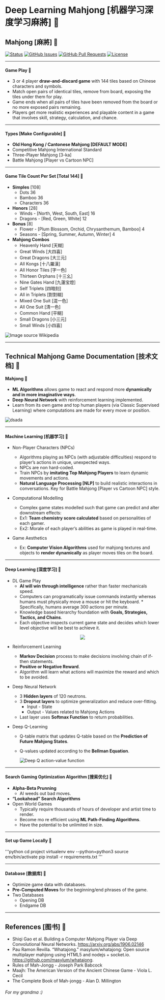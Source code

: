 # Deep Learning Mahjong [机器学习深度学习麻將] &#x1F534;

## Mahjong [麻將] &#x1F534;

<div>
  
  [![Status](https://img.shields.io/badge/status-work--in--progress-success.svg)]()
  [![GitHub Issues](https://img.shields.io/github/issues/lucylow/Deep-Learning-Mahjong---.svg)](https://github.com/lucylow/Deep-Learning-Mahjong---/issues)
  [![GitHub Pull Requests](https://img.shields.io/github/issues-pr/lucylow/Deep-Learning-Mahjong---.svg)](https://github.com/lucylow/Deep-Learning-Mahjong---/pulls)
  [![License](https://img.shields.io/bower/l/bootstrap)]()

</div>

---

#### Game Play &#x1F53B;
* 3 or 4 player **draw-and-discard game** with 144 tiles based on Chinese characters and symbols.
* Match open pairs of identical tiles, remove from board, exposing the tiles under them for play. 
* Game ends when all pairs of tiles have been removed from the board or no more exposed pairs remaining.
* Players get more realistic experiences and playable content in a game that involves skill, strategy, calculation, and chance.

---

#### Types [Make Configurable] &#x1F534;
* **Old Hong Kong / Cantonese Mahjong [DEFAULT MODE]**
* Competitive Mahjong International Standard
* Three-Player Mahjong [3-ka]
* Battle Mahjong [Player vs Cartoon NPC]

---


#### Game Tile Count Per Set [Total 144] &#x1F53B;
* **Simples** [108]
    * Dots 36
    * Bamboo 36
    * Characters 36
* **Honors** [28]
    * Winds - [North, West, South, East] 16
    * Dragons - [Red, Green, White] 12
* **Bonus** [8]
    * Flower - [Plum Blossom, Orchid, Chrysanthemum, Bamboo] 4
    * Seasons - [Spring, Summer, Autumn, Winter] 4
* **Mahjong Combos**
  * Heavenly Hand [天糊]
  * Great Winds [大四喜]
  * Great Dragons [大三元]
  * All Kongs [十八羅漢]
  * All Honor Tiles [字一色]
  * Thirteen Orphans [十三幺]
  * Nine Gates Hand [九蓮宝燈]
  * Self Triplets [四暗刻]
  * All in Triplets [對對糊]
  * Mixed One Suit [混一色]
  * All One Suit [清一色]
  * Common Hand [平糊]
  * Small Dragons [小三元]
  * Small Winds [小四喜]


![Image source Wikipedia](https://github.com/lucylow/Deep-Learning-Mahjong---/blob/master/images/mahjong%20tiles.png)



--- 


## Technical Mahjong Game Documentation [技术文档] &#x1F534;

#### Mahjong &#x1F53B;
* **ML Algorithms** allows game to react and respond more **dynamically and in more imaginative ways**. 
* **Deep Neural Network** with reinforcement learning implemented. 
* Learn from its own game and top human players (via Classic Supervised Learning) where computations are made for every move or position.


![dsada](https://github.com/lucylow/Deep-Learning-Mahjong---/blob/master/images/game%20theory.png)

---

#### Machine Learning [机器学习] &#x1F53B;

* Non-Player Characters (NPCs)
   * Algorithms playing as NPCs (with adjustable difficulties) respond to player’s actions in unique, unexpected ways. 
   * NPCs are non hard-coded. 
   * Train NPCs by **imitating Top Mahjong Players** to learn dynamic movements and actions.
   * **Natural Language Processing [NLP]** to build realistic interactions in conversations. Key for Battle Mahjong [Player vs Cartoon NPC] style. 

* Computational Modelling 
   * Complex game states modelled such that game can predict and alter downstream effects:
   * Ex1: **Team chemistry score calculated** based on personalities of each gamer. 
   * Ex2: Morale of each player’s abilities as game is played in real-time.
   
* Game Aesthetics
   * Ex: **Computer Vision Algorithms** used for mahjong textures and objects to **render dynamically** as player moves tiles on the board.

---


#### Deep Learning [深度学习] &#x1F53B;

* DL Game Play
   * **AI will win through intelligence** rather than faster mechanicals speed.
   * Computers can programatically issue commands instantly whereas humans must physically move a mouse or hit the keyboard.      * Specifically, humans average 300 actions per minute.
   * Knowledge based hierarchy foundation with **Goals, Strategies, Tactics, and Chains**. 
   * Each objective inspects current game state and decides which lower level objective will be best to achieve it. 

<p align="center"><img  src="https://github.com/lucylow/Deep-Learning-Mahjong---/blob/master/images/monte%20carlo%20tree%20search%20mahjong.png" ></p>   


* Reinforcement Learning
   * **Markov Decision** process to make decisions involving chain of if-then statements. 
   * **Positive or Negative Reward**. 
   * Algorithm will learn what actions will maximize the reward and which to be avoided.
   
* Deep Neural Network
   * 3 **Hidden layers** of 120 neutrons.
   * 3 **Dropout layers** to optimize generalization and reduce over-fitting.
      * Input - State
      * Output - Values related to Mahjong Actions
   * Last layer uses **Softmax Function** to return probabilities.
   
* Deep Q-Learning
   * Q-table matrix that updates Q-table based on the **Prediction of Future Mahjong States**.
   * Q-values updated according to the **Bellman Equation**.
   
      ![Deep Q action-value function](https://github.com/lucylow/Deep-Learning-Mahjong---/blob/master/images/deep%20q%20where%20q%20hat%20%3D%3D%20action-value%20function.png)
   

---

#### Search Gaming Optimization Algorithm [搜索优化] &#x1F53B;

* **Alpha-Beta Prunning**
   * AI weeds out bad moves.
* **“Lookahead” Search Algorithms**
* Open World Games 
   * Typically require thousands of hours of developer and artist time to render.
   * Become mo
   re efficient using **ML Path-Finding Algorithms**.
   * Have the potential to be unlimited in size.


---
#### Set up Game Locally &#x1F534;

'''python
cd project
virtualenv env --python=python3
source env/bin/activate
pip install -r requirements.txt
'''

---

#### Database [数据库] &#x1F534;

* Optimize game data with databases.
* **Pre-Computed Moves** for the beginning/end phrases of the game.
* Two Databases
   * Opening DB
   * Endgame DB 

--- 

## References [图书] &#x1F534;

* Shiqi Gao et al. Building a Computer Mahjong Player via Deep Convolutional Neural Networks. https://arxiv.org/abs/1906.02146
* Pau Ramon Revilla. “Whatajong.” masylum/whatajong: Open source multiplayer mahjong using HTML5 and nodejs + socket.io. https://github.com/masylum/whatajong.
* Rules of Mah-Jongg - Joseph Park Babcock
* Maajh: The American Version of the Ancient Chinese Game - Viola L. Cecil
* The Complete Book of Mah-jongg - Alan D. Millington

###### For my grandma :)




